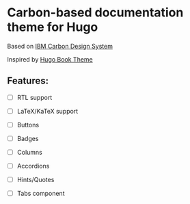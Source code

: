 # Carbon-based documentation theme for Hugo

Based on [IBM Carbon Design System](https://carbondesignsystem.com/) 

Inspired by [Hugo Book Theme](https://github.com/alex-shpak/hugo-book)

## Features:

- [ ] RTL support
- [ ] LaTeX/KaTeX support
- [ ] Buttons
- [ ] Badges
- [ ] Columns
- [ ] Accordions
- [ ] Hints/Quotes
- [ ] Tabs component

